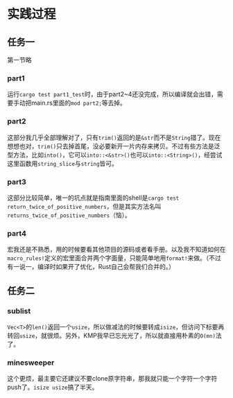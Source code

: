 # 实践过程
## 任务一
第一节略
### part1
运行`cargo test part1_test`时，由于part2~4还没完成，所以编译就会出错，需要手动把main.rs里面的`mod part2;`等去掉。

### part2
这部分我几乎全部理解对了，只有`trim()`返回的是`&str`而不是`String`错了。现在想想也对，`trim()`只去掉首尾，没必要新开一片内存来拷贝。不过有些方法是泛型方法，比如`into()`，它可以`into::<&str>()`也可以`into::<String>()`，经尝试这里函数用`string_slice`与`string`皆可。

### part3
这部分比较简单，唯一的坑点就是指南里面的shell是`cargo test return_twice_of_positive_numbers`，但是其实方法名叫`returns_twice_of_positive_numbers`（恼）。

### part4
宏我还是不熟悉，用的时候要看其他项目的源码或者看手册。以及我不知道如何在`macro_rules!`定义的宏里面合并两个字面量，只能简单地用`format!`来做。（不过有一说一，编译时如果开了优化，Rust自己会帮我们合并的。）

## 任务二
### sublist
`Vec<T>`的`len()`返回一个`usize`，所以做减法的时候要转成`isize`，但访问下标要再转回`usize`，就很烦。另外，KMP我早已忘光光了，所以就直接用朴素的`O(mn)`法了。

### minesweeper
这个更烦，最主要它还建议不要clone原字符串，那我就只能一个字符一个字符push了。`isize usize`搞了半天。
